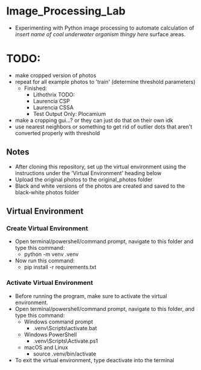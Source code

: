 # Image_Processing_Lab
- Experimenting with Python image processing to automate calculation of *insert name of cool underwater organism thingy here* surface areas.

# TODO:
- make cropped version of photos
- repeat for all example photos to 'train' (determine threshold parameters)
    - Finished:
        - Lithothrix
    TODO:
        - Laurencia CSP
        - Laurencia CSSA
        - Test Output Only: Plocamium
- make a cropping gui...? or they can just do that on their own idk
- use nearest neighbors or something to get rid of outlier dots that aren't converted properly with threshold

## Notes
- After cloning this repository, set up the virtual environment using the instructions under the 'Virtual Environment' heading below
- Upload the original photos to the original_photos folder
- Black and white versions of the photos are created and saved to the black-white photos folder

## Virtual Environment
### Create Virtual Environment
- Open terminal/powershell/command prompt, navigate to this folder and type this command:
    - python -m venv .venv
- Now run this command:
    - pip install -r requirements.txt
### Activate Virtual Environment
- Before running the program, make sure to activate the virtual environment.
- Open terminal/powershell/command prompt, navigate to this folder, and type this command:
    - Windows command prompt
        - .venv\Scripts\activate.bat
    - Windows PowerShell
        - .venv\Scripts\Activate.ps1
    - macOS and Linux
        - source .venv/bin/activate
- To exit the virtual environment, type deactivate into the terminal